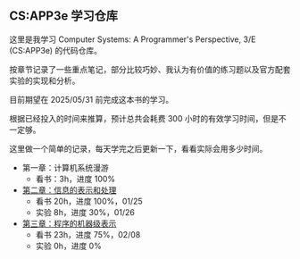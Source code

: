 ## CS:APP3e 学习仓库

这里是我学习 Computer Systems: A Programmer's Perspective, 3/E (CS:APP3e) 的代码仓库。

按章节记录了一些重点笔记，部分比较巧妙、我认为有价值的练习题以及官方配套实验的实现和分析。

目前期望在 2025/05/31 前完成这本书的学习。

根据已经投入的时间来推算，预计总共会耗费 300 小时的有效学习时间，但是不一定够。

这里做一个简单的记录，每天学完之后更新一下，看看实际会用多少时间。

- 第一章：计算机系统漫游
    - 看书：3h，进度 100%
- [第二章：信息的表示和处理](./chapter02/README.md) 
    - 看书 20h，进度 100%，01/25
    - 实验 8h，进度 30%，01/26
- [第三章：程序的机器级表示](./chapter03/README.md)
    - 看书 23h，进度 75%，02/08
    - 实验 0h，进度 0%
